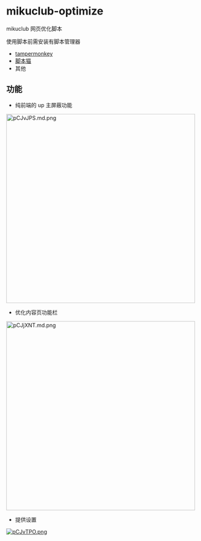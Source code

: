# mikuclub-optimize

mikuclub 网页优化脚本

使用脚本前需安装有脚本管理器

- [tampermonkey](https://www.tampermonkey.net/index.php)
- [脚本猫](https://scriptcat.org/)
- 其他

## 功能

- 纯前端的 up 主屏蔽功能  
<a href="https://imgse.com/i/pCJvJPS">
  <img src="https://s1.ax1x.com/2023/06/22/pCJvJPS.md.png" alt="pCJvJPS.md.png" width="500px">
</a>

- 优化内容页功能栏  
<a href="https://imgse.com/i/pCJjXNT">
  <img src="https://s1.ax1x.com/2023/06/22/pCJjXNT.md.png" alt="pCJjXNT.md.png" width="500px">
</a>

- 提供设置  

<a href="https://imgse.com/i/pCJvTPO"><img src="https://s1.ax1x.com/2023/06/22/pCJvTPO.md.png" alt="pCJvTPO.png" /></a>